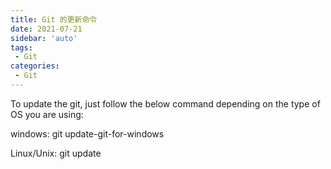 ```yaml
---
title: Git 的更新命令
date: 2021-07-21
sidebar: 'auto'
tags:
 - Git
categories: 
 - Git
---
```



To update the git, just follow the below command depending on the type of OS you are using:

windows: git update-git-for-windows

Linux/Unix: git update